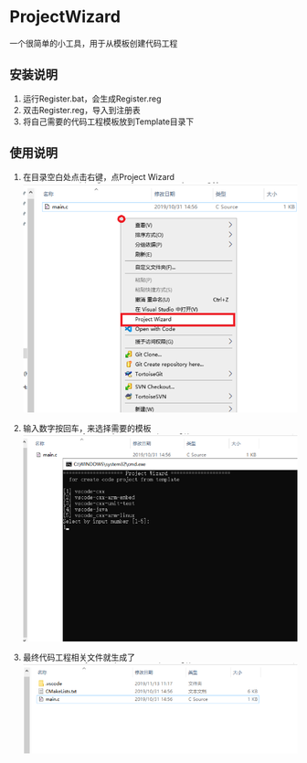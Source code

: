 ProjectWizard 
=============

一个很简单的小工具，用于从模板创建代码工程

安装说明
--------

1. 运行Register.bat，会生成Register.reg
2. 双击Register.reg，导入到注册表
3. 将自己需要的代码工程模板放到Template目录下

使用说明
---------

1. 在目录空白处点击右键，点Project Wizard
![示意图](Screenshot/1.png)

2. 输入数字按回车，来选择需要的模板
![示意图](Screenshot/2.png)

3. 最终代码工程相关文件就生成了
![示意图](Screenshot/3.png)

